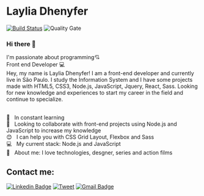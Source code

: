 
# Laylia Dhenyfer
[![Build Status](https://travis-ci.org/condessalovelace/mavenquickstart.svg?branch=master)](https://travis-ci.org/condessalovelace/mavenquickstart) ![Quality Gate](https://sonarcloud.io/api/project_badges/measure?project=br.com%3Amavenquickstart&metric=alert_status)

### Hi there 👋
I'm passionate about programming:cupid:
<br/>Front end Developer :computer:
<br/>Hey, my name is Laylia Dhenyfer! I am a front-end developer and currently live in São Paulo. I study the Information System and I have some projects made with HTML5, CSS3, Node.js, JavaScript, Jquery, React, Sass. Looking for new knowledge and experiences to start my career in the field and continue to specialize.

 <br/>:pencil: &nbsp; In constant learning
 <br/> :purple_heart: &nbsp; Looking to collaborate with front-end projects using Node.js and JavaScript to increase my knowledge
 <br/> :blush: &nbsp; I can help you with CSS Grid Layout, Flexbox and Sass
 <br/> :computer: &nbsp; My current stack: Node.js and JavaScript 
 <br/> 💬  &nbsp; About me: I love technologies, desgner, series and action films
## Contact me:
[![Linkedin Badge](https://img.shields.io/badge/-LayliaDhenyfer-blue?style=flat-square&logo=Linkedin&logoColor=white&link=https://www.linkedin.com/in/laylia-dhennyfe-74b119197/)](https://www.linkedin.com/in/tgmarinho/) 
[![Tweet](https://img.shields.io/twitter/url/https/github.com/tterb/hyde.svg?style=social)](https://https://twitter.com/Laylia36265501?s=08/intent/tweet?text=Check%20out%20Hyde!%20%E2%9C%A8%20An%20accessible,%20open-source%20markdown%20editor%20for%20any%20user%20E2%9C%A8%20https://https://twitter.com/Laylia36265501?s=08/tterb/hyde%20%F0%9F%A4%97)
[![Gmail Badge](https://img.shields.io/badge/-layliadhennyfe20017@gmail.com-c14438?style=flat-square&logo=Gmail&logoColor=white&link=mailto:layliadhennyfe20017@gmail.com)](mailto:layliadhennyfe20017@gmail.com) 
